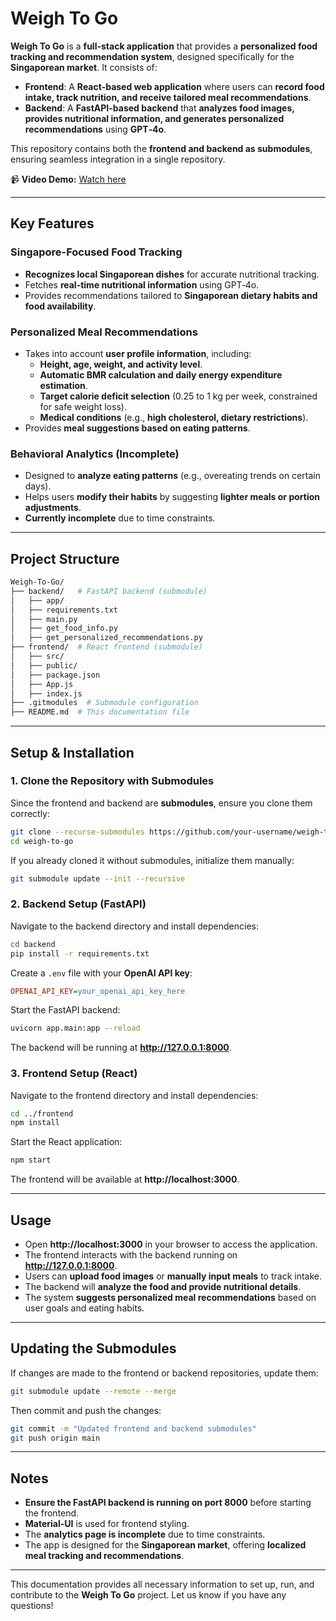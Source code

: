 # Weigh To Go

**Weigh To Go** is a **full-stack application** that provides a **personalized food tracking and recommendation system**, designed specifically for the **Singaporean market**. It consists of:

- **Frontend**: A **React-based web application** where users can **record food intake, track nutrition, and receive tailored meal recommendations**.
- **Backend**: A **FastAPI-based backend** that **analyzes food images, provides nutritional information, and generates personalized recommendations** using **GPT‑4o**.

This repository contains both the **frontend and backend as submodules**, ensuring seamless integration in a single repository.

📹 **Video Demo:** [Watch here](https://drive.google.com/file/d/1C6J6vIS4rPu9XCqIrpM7_eMn7zwEUzUc/view?usp=sharing)

---

## **Key Features**

### **Singapore-Focused Food Tracking**
- **Recognizes local Singaporean dishes** for accurate nutritional tracking.
- Fetches **real-time nutritional information** using GPT‑4o.
- Provides recommendations tailored to **Singaporean dietary habits and food availability**.

### **Personalized Meal Recommendations**
- Takes into account **user profile information**, including:
  - **Height, age, weight, and activity level**.
  - **Automatic BMR calculation and daily energy expenditure estimation**.
  - **Target calorie deficit selection** (0.25 to 1 kg per week, constrained for safe weight loss).
  - **Medical conditions** (e.g., **high cholesterol, dietary restrictions**).
- Provides **meal suggestions based on eating patterns**.

### **Behavioral Analytics (Incomplete)**
- Designed to **analyze eating patterns** (e.g., overeating trends on certain days).
- Helps users **modify their habits** by suggesting **lighter meals or portion adjustments**.
- **Currently incomplete** due to time constraints.

---

## **Project Structure**

```bash
Weigh-To-Go/
├── backend/   # FastAPI backend (submodule)
│   ├── app/
│   ├── requirements.txt
│   ├── main.py
│   ├── get_food_info.py
│   ├── get_personalized_recommendations.py
├── frontend/  # React frontend (submodule)
│   ├── src/
│   ├── public/
│   ├── package.json
│   ├── App.js
│   ├── index.js
├── .gitmodules  # Submodule configuration
├── README.md  # This documentation file
```

---

## **Setup & Installation**

### **1. Clone the Repository with Submodules**
Since the frontend and backend are **submodules**, ensure you clone them correctly:

```bash
git clone --recurse-submodules https://github.com/your-username/weigh-to-go.git
cd weigh-to-go
```

If you already cloned it without submodules, initialize them manually:

```bash
git submodule update --init --recursive
```

### **2. Backend Setup (FastAPI)**
Navigate to the backend directory and install dependencies:

```bash
cd backend
pip install -r requirements.txt
```

Create a `.env` file with your **OpenAI API key**:

```ini
OPENAI_API_KEY=your_openai_api_key_here
```

Start the FastAPI backend:

```bash
uvicorn app.main:app --reload
```

The backend will be running at **http://127.0.0.1:8000**.

### **3. Frontend Setup (React)**
Navigate to the frontend directory and install dependencies:

```bash
cd ../frontend
npm install
```

Start the React application:

```bash
npm start
```

The frontend will be available at **http://localhost:3000**.

---

## **Usage**
- Open **http://localhost:3000** in your browser to access the application.
- The frontend interacts with the backend running on **http://127.0.0.1:8000**.
- Users can **upload food images** or **manually input meals** to track intake.
- The backend will **analyze the food and provide nutritional details**.
- The system **suggests personalized meal recommendations** based on user goals and eating habits.

---

## **Updating the Submodules**
If changes are made to the frontend or backend repositories, update them:

```bash
git submodule update --remote --merge
```

Then commit and push the changes:

```bash
git commit -m "Updated frontend and backend submodules"
git push origin main
```

---

## **Notes**
- **Ensure the FastAPI backend is running on port 8000** before starting the frontend.
- **Material-UI** is used for frontend styling.
- The **analytics page is incomplete** due to time constraints.
- The app is designed for the **Singaporean market**, offering **localized meal tracking and recommendations**.

---

This documentation provides all necessary information to set up, run, and contribute to the **Weigh To Go** project. Let us know if you have any questions!


